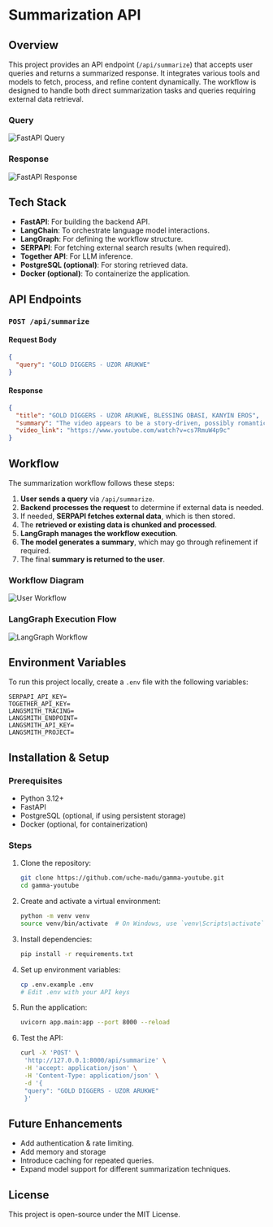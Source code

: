 # Summarization API

## Overview

This project provides an API endpoint (`/api/summarize`) that accepts user queries and returns a summarized response. It integrates various tools and models to fetch, process, and refine content dynamically. The workflow is designed to handle both direct summarization tasks and queries requiring external data retrieval.

### Query
![FastAPI Query](assets/fastapi_query.png)

### Response
![FastAPI Response](assets/fastapi_response.png)

## Tech Stack

- **FastAPI**: For building the backend API.
- **LangChain**: To orchestrate language model interactions.
- **LangGraph**: For defining the workflow structure.
- **SERPAPI**: For fetching external search results (when required).
- **Together API**: For LLM inference.
- **PostgreSQL (optional)**: For storing retrieved data.
- **Docker (optional)**: To containerize the application.

## API Endpoints

### `POST /api/summarize`

#### Request Body

```json
{
  "query": "GOLD DIGGERS - UZOR ARUKWE"
}
```

#### Response

```json
{
  "title": "GOLD DIGGERS - UZOR ARUKWE, BLESSING OBASI, KANYIN EROS",
  "summary": "The video appears to be a story-driven, possibly romantic comedy, scene. A young man, Victor, approaches a woman, Nora, on the street and asks for her number. Nora is hesitant and uninterested, but Victor is persistent. When Nora sees Victor's car, she becomes more interested and apologizes for her earlier behavior. Victor offers to drive Nora to her destination, and she accepts.\n\nHowever, it is revealed that Victor is not the owner of the car, but rather a \"good digger\" who uses borrowed cars to impress women. Nora is shocked and upset, and the two get into an argument. Victor tries to defend himself, claiming he is a promising young man with a degree in accounting and financial analysis, and that his content creation is just a side hustle.\n\nAs the argument escalates, Nora's bag is still in Victor's car, and she is hesitant to follow him. Victor tries to convince her to get in the car, but Nora is resistant. The conversation becomes increasingly heated, with Victor trying to justify his actions and Nora expressing her frustration and disappointment.\n\nThe scene takes a turn when Victor starts to reveal more about his life, claiming he has a job interview and is a content creator. However, Nora is skeptical and accuses him of being a \"Gates man,\" implying that he is someone who opens and closes gates for a living. Victor becomes defensive and tries to prove his worth, but Nora remains unimpressed.\n\nThroughout the scene, the tone is light-hearted and comedic, with a touch of satire on social media culture and the superficiality of online relationships. The emotions expressed range from annoyance and frustration to surprise and embarrassment. The conversation is fast-paced and witty, with both characters exchanging quick-witted remarks and insults.\n\nOverall, the scene is a commentary on the superficiality of modern relationships and the ways in which people present themselves online. Victor's character is a representation of the \"fake it until you make it\" mentality, where people pretend to be someone they're not in order to impress others. Nora's character, on the other hand, is a representation of the skepticism and frustration that can come with dealing with people who are not genuine. The scene is engaging, informative, and entertaining, with a narrative tone that is reminiscent of a romantic comedy.",
  "video_link": "https://www.youtube.com/watch?v=cs7RmuW4p9c"
}
```

## Workflow

The summarization workflow follows these steps:

1. **User sends a query** via `/api/summarize`.
2. **Backend processes the request** to determine if external data is needed.
3. If needed, **SERPAPI fetches external data**, which is then stored.
4. The **retrieved or existing data is chunked and processed**.
5. **LangGraph manages the workflow execution**.
6. **The model generates a summary**, which may go through refinement if required.
7. The final **summary is returned to the user**.

### Workflow Diagram

![User Workflow](assets/workflow.png)

### LangGraph Execution Flow

![LangGraph Workflow](assets/graph_diagram.png)

## Environment Variables

To run this project locally, create a `.env` file with the following variables:

```
SERPAPI_API_KEY=
TOGETHER_API_KEY=
LANGSMITH_TRACING=
LANGSMITH_ENDPOINT=
LANGSMITH_API_KEY=
LANGSMITH_PROJECT=
```

## Installation & Setup

### Prerequisites

- Python 3.12+
- FastAPI
- PostgreSQL (optional, if using persistent storage)
- Docker (optional, for containerization)

### Steps

1. Clone the repository:
   ```sh
   git clone https://github.com/uche-madu/gamma-youtube.git
   cd gamma-youtube
   ```
2. Create and activate a virtual environment:
   ```sh
   python -m venv venv
   source venv/bin/activate  # On Windows, use `venv\Scripts\activate`
   ```
3. Install dependencies:
   ```sh
   pip install -r requirements.txt
   ```
4. Set up environment variables:
   ```sh
   cp .env.example .env
   # Edit .env with your API keys
   ```
5. Run the application:
   ```sh
   uvicorn app.main:app --port 8000 --reload
   ```
6. Test the API:
   ```sh
   curl -X 'POST' \
    'http://127.0.0.1:8000/api/summarize' \
    -H 'accept: application/json' \
    -H 'Content-Type: application/json' \
    -d '{
    "query": "GOLD DIGGERS - UZOR ARUKWE"
    }'
   ```

## Future Enhancements
- Add authentication & rate limiting.
- Add memory and storage
- Introduce caching for repeated queries.
- Expand model support for different summarization techniques.

## License

This project is open-source under the MIT License.


